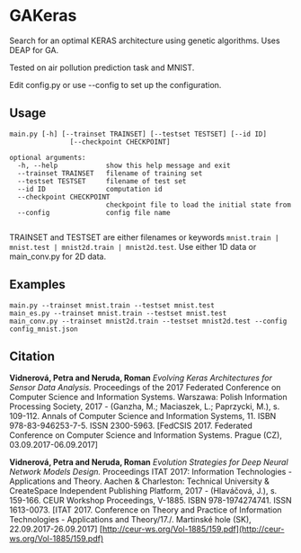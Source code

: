 # GAKeras

Search for an optimal KERAS architecture using genetic algorithms. Uses DEAP for GA.

Tested on air pollution prediction task and MNIST. 

Edit config.py or use --config to set up the configuration. 


## Usage

```
main.py [-h] [--trainset TRAINSET] [--testset TESTSET] [--id ID]
               [--checkpoint CHECKPOINT]

optional arguments:
  -h, --help            show this help message and exit
  --trainset TRAINSET   filename of training set 
  --testset TESTSET     filename of test set
  --id ID               computation id
  --checkpoint CHECKPOINT
                        checkpoint file to load the initial state from
  --config              config file name
			
```
TRAINSET and TESTSET are either filenames or keywords ```mnist.train | mnist.test | mnist2d.train | mnist2d.test```.
Use either 1D data or main_conv.py for 2D data. 


## Examples

```
main.py --trainset mnist.train --testset mnist.test
main_es.py --trainset mnist.train --testset mnist.test 
main_conv.py --trainset mnist2d.train --testset mnist2d.test --config config_mnist.json
```

## Citation

**Vidnerová, Petra and Neruda, Roman**
*Evolving Keras Architectures for Sensor Data Analysis.* Proceedings of the 2017 Federated Conference
on Computer Science and Information Systems. Warszawa: Polish Information Processing Society, 2017 -
(Ganzha, M.; Maciaszek, L.; Paprzycki, M.), s. 109-112.
Annals of Computer Science and Information Systems, 11. ISBN 978-83-946253-7-5. ISSN 2300-5963.
[FedCSIS 2017. Federated Conference on Computer Science and Information Systems. Prague (CZ),
03.09.2017-06.09.2017] 

**Vidnerová, Petra and Neruda, Roman**
*Evolution Strategies for Deep Neural Network Models Design.*
Proceedings ITAT 2017: Information Technologies - Applications and Theory.
Aachen & Charleston: Technical University & CreateSpace Independent Publishing Platform,
2017 - (Hlaváčová, J.), s. 159-166. CEUR Workshop Proceedings, V-1885. ISBN 978-1974274741. ISSN 1613-0073.
[ITAT 2017. Conference on Theory and Practice of Information Technologies - Applications and Theory/17./.
Martinské hole (SK), 22.09.2017-26.09.2017]
[http://ceur-ws.org/Vol-1885/159.pdf](http://ceur-ws.org/Vol-1885/159.pdf) 